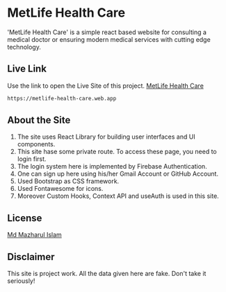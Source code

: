 # MetLife Health Care

'MetLife Health Care' is a simple react based website for consulting a medical doctor or ensuring modern medical services with cutting edge technology.

## Live Link

Use the link to open the Live Site of this project.
[MetLife Health Care](https://metlife-health-care.web.app)

```bash
https://metlife-health-care.web.app
```

## About the Site
1. The site uses React Library for building user interfaces and UI components.
2. This site hase some private route. To access these page, you need to login first.
3. The login system here is implemented by Firebase Authentication.
4. One can sign up here using his/her Gmail Account or GitHub Account.
5. Used Bootstrap as CSS framework.
6. Used Fontawesome for icons.
7. Moreover Custom Hooks, Context API and useAuth is used in this site. 

## License
[Md Mazharul Islam](https://github.com/mdislammazharul)

## Disclaimer
This site is project work. All the data given here are fake. Don't take it seriously!
